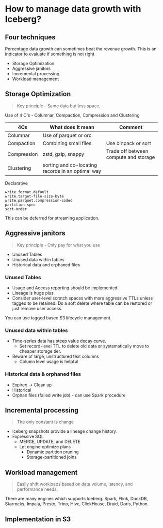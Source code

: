 # How to manage data growth with Iceberg?

## Four techniques

Percentage data growth can sometimes beat the revenue growth. This is an indicator to evaluate if something is not right.

* Storage Optimization
* Aggressive janitors
* Incremental processing
* Workload management

## Storage Optimization

> Key principle - Same data but less space.

Use of 4 C's - Columnar, Compaction, Compression and Clustering

|4Cs        |What does it mean                                 |Comment                               |
|-----------|--------------------------------------------------|--------------------------------------|
|Columnar   | Use of parquet or orc                            |                                      |
|Compaction | Combining small files                            | Use binpack or sort                  |
|Compression|zstd, gzip, snappy                                | Trade off between compute and storage|
|Clustering | sorting and co-locating records in an optimal way|                                      |

Declarative

```text
write.format.default
write.target-file-size-byte
write.parquet.compression-codec
partition-spec
sort-order
```

This can be deferred for streaming application.

## Aggressive janitors

> Key principle - Only pay for what you use

* Unused Tables
* Unused data within tables
* Historical data and orphaned files

### Unused Tables

* Usage and Access reporting should be implemented.
* Lineage is huge plus.
* Consider user-level scratch spaces with more aggressive TTLs unless tagged to be retained. Do a soft delete where table can be restored or just remove user access.

You can use tagged based S3 lifecycle management.

### Unused data within tables

* Time-series data has steep value decay curve.
  * Set record-level TTL to delete old data or systematically move to cheaper storage tier.
* Beware of large, unstructured text columns
  * Column level usage is helpful

### Historical data & orphaned files

* Expired -> Clean up
* Historical
* Orphan files (failed write job) - can use Spark procedure

## Incremental processing

> The only constant is change

* Iceberg snapshots provide a lineage change history.
* Expressive SQL
  * MERGE, UPDATE, and DELETE
  * Let engine optimize plans
    * Dynamic partition pruning
    * Storage-partitioned joins

## Workload management

> Easily shift workloads based on data volume, latency, and performance needs.

There are many engines which supports Iceberg. Spark, Flink, DuckDB, Starrocks, Impala, Presto, Trino, Hive, ClickHouse, Druid, Doris, Python.

## Implementation in S3
